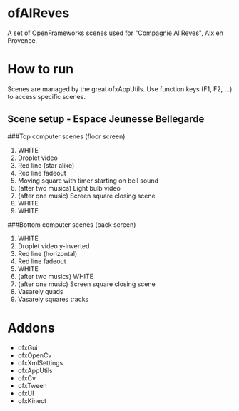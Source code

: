 # ofAlReves
A set of OpenFrameworks scenes used for "Compagnie Al Reves", Aix en Provence.

# How to run
Scenes are managed by the great ofxAppUtils. Use function keys (F1, F2, ...) to access specific scenes.

## Scene setup - Espace Jeunesse Bellegarde
###Top computer scenes (floor screen)
 1. WHITE
 2. Droplet video
 3. Red line (star alike)
 4. Red line fadeout
 5. Moving square with timer starting on bell sound
 6. (after two musics) Light bulb video
 7. (after one music) Screen square closing scene
 8. WHITE
 9. WHITE

###Bottom computer scenes (back screen)
 1. WHITE
 2. Droplet video y-inverted
 3. Red line (horizontal)
 4. Red line fadeout
 5. WHITE
 6. (after two musics) WHITE
 7. (after one music) Screen square closing scene
 8. Vasarely quads
 9. Vasarely squares tracks

# Addons
 - ofxGui
 - ofxOpenCv
 - ofxXmlSettings
 - ofxAppUtils
 - ofxCv
 - ofxTween
 - ofxUI
 - ofxKinect
